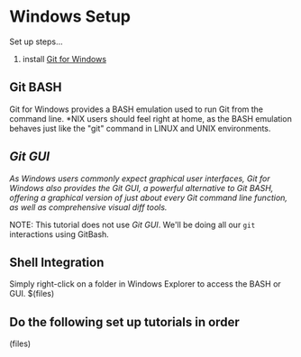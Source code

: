 # Windows Setup

Set up steps...

1. install [Git for Windows]([https://gitforwindows.org/)

## Git BASH

Git for Windows provides a BASH emulation used to run Git from the command line. *NIX users should feel right at home, as the BASH emulation behaves just like the "git" command in LINUX and UNIX environments.

## _Git GUI_

_As Windows users commonly expect graphical user interfaces, Git for Windows also provides the Git GUI, a powerful alternative to Git BASH, offering a graphical version of just about every Git command line function, as well as comprehensive visual diff tools._

NOTE: This tutorial does not use _Git GUI_. We'll be doing all our `git` interactions using GitBash.

## Shell Integration

Simply right-click on a folder in Windows Explorer to access the BASH or GUI.
$(files)

## Do the following set up tutorials in order

(files)
<!--stackedit_data:
eyJoaXN0b3J5IjpbLTE1OTgxMTM4N119
-->
